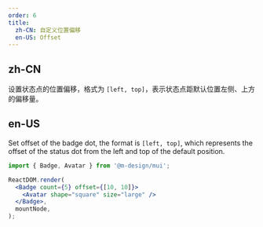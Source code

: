 ```yaml
---
order: 6
title:
  zh-CN: 自定义位置偏移
  en-US: Offset
---
```


## zh-CN

设置状态点的位置偏移，格式为 `[left, top]`，表示状态点距默认位置左侧、上方的偏移量。

## en-US

Set offset of the badge dot, the format is `[left, top]`, which represents the offset of the status dot from the left and top of the default position.

```jsx
import { Badge, Avatar } from '@m-design/mui';

ReactDOM.render(
  <Badge count={5} offset={[10, 10]}>
    <Avatar shape="square" size="large" />
  </Badge>,
  mountNode,
);
```
